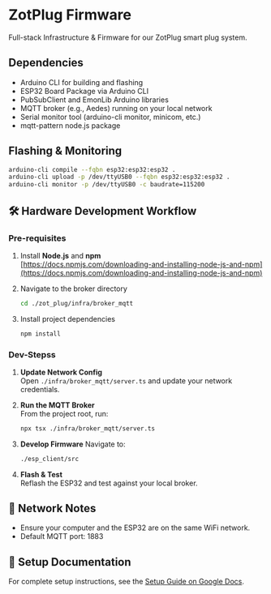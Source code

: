 # ZotPlug Firmware

Full-stack Infrastructure & Firmware for our ZotPlug smart plug system. 

## Dependencies

- Arduino CLI for building and flashing
- ESP32 Board Package via Arduino CLI
- PubSubClient and EmonLib Arduino libraries
- MQTT broker (e.g., Aedes) running on your local network
- Serial monitor tool (arduino-cli monitor, minicom, etc.)
- mqtt-pattern node.js package

## Flashing & Monitoring

```bash
arduino-cli compile --fqbn esp32:esp32:esp32 .
arduino-cli upload -p /dev/ttyUSB0 --fqbn esp32:esp32:esp32 .
arduino-cli monitor -p /dev/ttyUSB0 -c baudrate=115200
```
## 🛠️ Hardware Development Workflow

### **Pre-requisites**  
1. Install **Node.js** and **npm**  
   [https://docs.npmjs.com/downloading-and-installing-node-js-and-npm](https://docs.npmjs.com/downloading-and-installing-node-js-and-npm)

2. Navigate to the broker directory  
   ```bash
   cd ./zot_plug/infra/broker_mqtt
   ```

3. Install project dependencies  
   ```bash
   npm install
   ```
### **Dev-Stepss**  
1. **Update Network Config**  
   Open `./infra/broker_mqtt/server.ts` and update your network credentials.

2. **Run the MQTT Broker**  
   From the project root, run:

   ```bash
   npx tsx ./infra/broker_mqtt/server.ts
   ```
3. **Develop Firmware**
   Navigate to:
   ```bash
   ./esp_client/src
   ```
4. **Flash & Test**  
   Reflash the ESP32 and test against your local broker.

## 📡 Network Notes

- Ensure your computer and the ESP32 are on the same WiFi network.
- Default MQTT port: 1883

## 📝 Setup Documentation

For complete setup instructions, see the [Setup Guide on Google Docs](https://docs.google.com/document/d/1jFlQuHnFwy8aJPPMJ6DQvYgvtMj_6Ua5th_mMhYTuXo/edit?usp=sharing).




